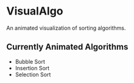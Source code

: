# VisualAlgo

An animated visualization of sorting algorithms.

<h2>Currently Animated Algorithms</h2>
<ul>
<li>Bubble Sort</li>
<li>Insertion Sort</li>
<li>Selection Sort</li>
</ul>
